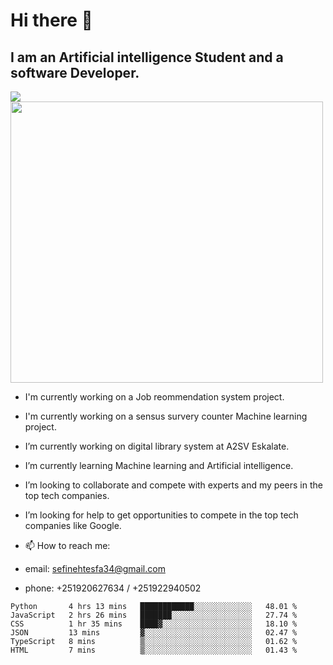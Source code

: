 # Hi there 👋
## I am an Artificial intelligence Student and a software Developer.
<img src = "https://github-readme-stats.vercel.app/api?username=sefinehtesfa34&&show_icons=true&title_color=ffffff&icon_color=bb2acf&text_color=daf7dc&bg_color=151515"/>
<img src="https://wakatime.com/share/@sefinehtesfa34/ae9674e3-b462-4438-9120-52fc3d0ffbbb.png" width ="500" height = "450"/>

- I'm currently working on a Job reommendation system project.
- I'm currently working on a sensus survery counter Machine learning project.
-  I’m currently working on digital library system at A2SV Eskalate.
-  I’m currently learning Machine learning and Artificial intelligence.
-  I’m looking to collaborate and compete with experts and my peers in the top tech companies.
-  I’m looking for help to get opportunities to compete in the top tech companies like Google.

- 📫 How to reach me: 
- email: sefinehtesfa34@gmail.com
- phone: +251920627634 / +251922940502
<!--START_SECTION:waka-->

```text
Python       4 hrs 13 mins   ████████████░░░░░░░░░░░░░   48.01 %
JavaScript   2 hrs 26 mins   ███████░░░░░░░░░░░░░░░░░░   27.74 %
CSS          1 hr 35 mins    ████▓░░░░░░░░░░░░░░░░░░░░   18.10 %
JSON         13 mins         ▓░░░░░░░░░░░░░░░░░░░░░░░░   02.47 %
TypeScript   8 mins          ▒░░░░░░░░░░░░░░░░░░░░░░░░   01.62 %
HTML         7 mins          ▒░░░░░░░░░░░░░░░░░░░░░░░░   01.43 %
```

<!--END_SECTION:waka-->
